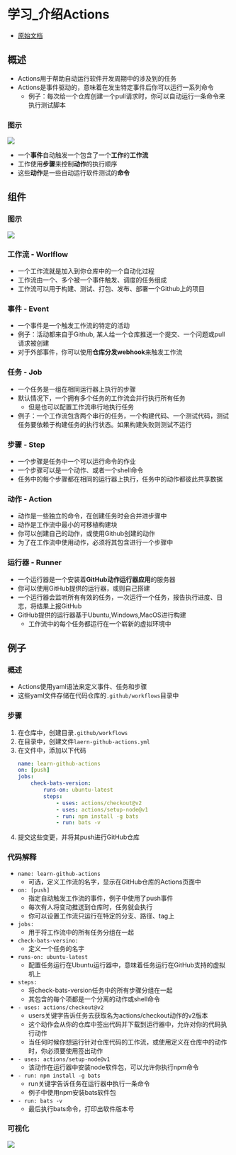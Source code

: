 

# 学习_介绍Actions

* [原始文档](https://docs.github.com/en/actions/learn-github-actions/introduction-to-github-actions)


## 概述
* Actions用于帮助自动运行软件开发周期中的涉及到的任务
* Actions是事件驱动的，意味着在发生特定事件后你可以运行一系列命令
    * 例子：每次给一个仓库创建一个pull请求时，你可以自动运行一条命令来执行测试脚本

### 图示
![](https://gitee.com/cc12703/figurebed/raw/master/img/20210609192632.png)
* 一个**事件**自动触发一个包含了一个**工作**的**工作流**
* 工作使用**步骤**来控制**动作**的执行顺序
* 这些**动作**是一些自动运行软件测试的**命令**



## 组件

### 图示
![](https://gitee.com/cc12703/figurebed/raw/master/img/20210609193324.png)

### 工作流 - Worlflow
* 一个工作流就是加入到你仓库中的一个自动化过程
* 工作流由一个、多个被一个事件触发、调度的任务组成
* 工作流可以用于构建、测试、打包、发布、部署一个Github上的项目

### 事件 - Event
* 一个事件是一个触发工作流的特定的活动
* 例子：活动都来自于Github, 某人给一个仓库推送一个提交、一个问题或pull请求被创建
* 对于外部事件，你可以使用**仓库分发webhook**来触发工作流

### 任务 - Job
* 一个任务是一组在相同运行器上执行的步骤
* 默认情况下，一个拥有多个任务的工作流会并行执行所有任务
    * 但是也可以配置工作流串行地执行任务
* 例子：一个工作流包含两个串行的任务，一个构建代码、一个测试代码，测试任务要依赖于构建任务的执行状态。如果构建失败则测试不运行

### 步骤 - Step
* 一个步骤是任务中一个可以运行命令的作业
* 一个步骤可以是一个动作、或者一个shell命令
* 任务中的每个步骤都在相同的运行器上执行，任务中的动作都彼此共享数据

### 动作 - Action
* 动作是一些独立的命令，在创建任务时会合并进步骤中
* 动作是工作流中最小的可移植构建块
* 你可以创建自己的动作，或使用Github创建的动作
* 为了在工作流中使用动作，必须将其包含进行一个步骤中

### 运行器 - Runner
* 一个运行器是一个安装着**GitHub动作运行器应用**的服务器
* 你可以使用GitHub提供的运行器，或则自己搭建
* 一个运行器会监听所有有效的任务，一次运行一个任务，报告执行进度、日志，将结果上报GitHub
* GitHub提供的运行器基于Ubuntu,Windows,MacOS进行构建
    * 工作流中的每个任务都运行在一个崭新的虚拟环境中



## 例子

### 概述
* Actions使用yaml语法来定义事件、任务和步骤
* 这些yaml文件存储在代码仓库的`.github/workflows`目录中

### 步骤
1. 在仓库中，创建目录`.github/workflows`
1. 在目录中，创建文件`laern-github-actions.yml`
1. 在文件中，添加以下代码
    ```yml
    name: learn-github-actions
    on: [push]
    jobs:
        check-bats-version:
            runs-on: ubuntu-latest
            steps:
                - uses: actions/checkout@v2
                - uses: actions/setup-node@v1
                - run: npm install -g bats
                - run: bats -v
    ```
1. 提交这些变更，并将其push进行GitHub仓库


### 代码解释
* `name: learn-github-actions`
    * 可选，定义工作流的名字，显示在GitHub仓库的Actions页面中
* `on: [push]`
    * 指定自动触发工作流的事件，例子中使用了push事件
    * 每次有人将变动推送到仓库时，任务就会执行
    * 你可以设置工作流只运行在特定的分支、路径、tag上
* `jobs:`
    * 用于将工作流中的所有任务分组在一起
* `check-bats-versino:`
    * 定义一个任务的名字
* `runs-on: ubuntu-latest`
    * 配置任务运行在Ubuntu运行器中，意味着任务运行在GitHub支持的虚拟机上
* `steps:`
    * 将check-bats-version任务中的所有步骤分组在一起
    * 其包含的每个项都是一个分离的动作或shell命令
* `- uses: actions/checkout@v2`
    * users关键字告诉任务去获取名为actions/checkout动作的v2版本
    * 这个动作会从你的仓库中签出代码并下载到运行器中，允许对你的代码执行动作
    * 当任何时候你想运行针对仓库代码的工作流，或使用定义在仓库中的动作时，你必须要使用签出动作
* `- uses: actions/setup-node@v1`
    * 该动作在运行器中安装node软件包，可以允许你执行npm命令
* `- run: npm install -g bats`
    * run关键字告诉任务在运行器中执行一条命令
    * 例子中使用npm安装bats软件包
* `- run: bats -v`
    * 最后执行bats命令，打印出软件版本号

### 可视化
![](https://gitee.com/cc12703/figurebed/raw/master/img/20210610101158.png)

